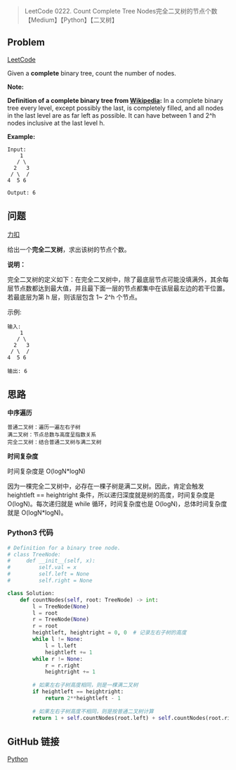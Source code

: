 > LeetCode 0222. Count Complete Tree Nodes完全二叉树的节点个数【Medium】【Python】【二叉树】

## Problem

[LeetCode](https://leetcode.com/problems/count-complete-tree-nodes/)

Given a **complete** binary tree, count the number of nodes.

**Note:**

**Definition of a complete binary tree from [Wikipedia](http://en.wikipedia.org/wiki/Binary_tree#Types_of_binary_trees):**
In a complete binary tree every level, except possibly the last, is completely filled, and all nodes in the last level are as far left as possible. It can have between 1 and 2^h nodes inclusive at the last level h.

**Example:**

```
Input: 
    1
   / \
  2   3
 / \  /
4  5 6

Output: 6
```

## 问题

[力扣](https://leetcode-cn.com/problems/count-complete-tree-nodes/)

给出一个**完全二叉树**，求出该树的节点个数。

**说明：**

完全二叉树的定义如下：在完全二叉树中，除了最底层节点可能没填满外，其余每层节点数都达到最大值，并且最下面一层的节点都集中在该层最左边的若干位置。若最底层为第 h 层，则该层包含 1~ 2^h 个节点。

示例:

```
输入: 
    1
   / \
  2   3
 / \  /
4  5 6

输出: 6
```

## 思路

**中序遍历**

```
普通二叉树：遍历一遍左右子树
满二叉树：节点总数与高度呈指数关系
完全二叉树：结合普通二叉树与满二叉树
```

**时间复杂度**

时间复杂度是 O(logN*logN)

因为一棵完全二叉树中，必存在一棵子树是满二叉树。因此，肯定会触发 heightleft == heightright 条件，所以递归深度就是树的高度，时间复杂度是 O(logN)。每次递归就是 while 循环，时间复杂度也是 O(logN)，总体时间复杂度就是 O(logN*logN)。

### Python3 代码

```python
# Definition for a binary tree node.
# class TreeNode:
#     def __init__(self, x):
#         self.val = x
#         self.left = None
#         self.right = None

class Solution:
    def countNodes(self, root: TreeNode) -> int:
        l = TreeNode(None)
        l = root
        r = TreeNode(None)
        r = root
        heightleft, heightright = 0, 0  # 记录左右子树的高度
        while l != None:
            l = l.left
            heightleft += 1
        while r != None:
            r = r.right
            heightright += 1
        
        # 如果左右子树高度相同，则是一棵满二叉树
        if heightleft == heightright:
            return 2**heightleft - 1
        
        # 如果左右子树高度不相同，则是按普通二叉树计算
        return 1 + self.countNodes(root.left) + self.countNodes(root.right)
```

## GitHub 链接

[Python](https://github.com/Wonz5130/LeetCode-Solutions/blob/master/solutions/0222-Count-Complete-Tree-Nodes/0222.py)